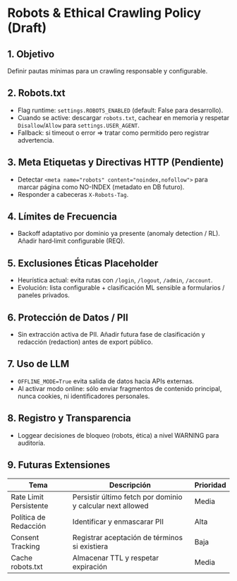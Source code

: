 # Robots & Ethical Crawling Policy (Draft)

## 1. Objetivo

Definir pautas mínimas para un crawling responsable y configurable.

## 2. Robots.txt

- Flag runtime: `settings.ROBOTS_ENABLED` (default: False para desarrollo).
- Cuando se active: descargar `robots.txt`, cachear en memoria y respetar `Disallow`/`Allow` para `settings.USER_AGENT`.
- Fallback: si timeout o error => tratar como permitido pero registrar advertencia.

## 3. Meta Etiquetas y Directivas HTTP (Pendiente)

- Detectar `<meta name="robots" content="noindex,nofollow">` para marcar página como NO-INDEX (metadato en DB futuro).
- Responder a cabeceras `X-Robots-Tag`.

## 4. Límites de Frecuencia

- Backoff adaptativo por dominio ya presente (anomaly detection / RL). Añadir hard‑limit configurable (REQ).

## 5. Exclusiones Éticas Placeholder

- Heurística actual: evita rutas con `/login`, `/logout`, `/admin`, `/account`.
- Evolución: lista configurable + clasificación ML sensible a formularios / paneles privados.

## 6. Protección de Datos / PII

- Sin extracción activa de PII. Añadir futura fase de clasificación y redacción (redaction) antes de export público.

## 7. Uso de LLM

- `OFFLINE_MODE=True` evita salida de datos hacia APIs externas.
- Al activar modo online: sólo enviar fragmentos de contenido principal, nunca cookies, ni identificadores personales.

## 8. Registro y Transparencia

- Loggear decisiones de bloqueo (robots, ética) a nivel WARNING para auditoría.

## 9. Futuras Extensiones

| Tema | Descripción | Prioridad |
|------|-------------|-----------|
| Rate Limit Persistente | Persistir último fetch por dominio y calcular next allowed | Media |
| Política de Redacción | Identificar y enmascarar PII | Alta |
| Consent Tracking | Registrar aceptación de términos si existiera | Baja |
| Cache robots.txt | Almacenar TTL y respetar expiración | Media |
